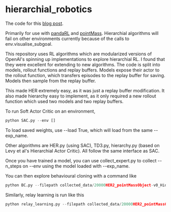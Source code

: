 # hierarchial_robotics
The code for this [blog post](https://sholtodouglas.github.io/DoesHierarchialRLWorkYet/). 

Primarily for use with [pandaRL](https://github.com/sholtodouglas/pandaRL) and [pointMass](https://github.com/sholtodouglas/pointMass). Hierarchial algorithms will fail on other environments currently because of the calls to env.visualise_subgoal. 

This repository uses RL algorithms which are modularized versions of OpenAI's spinning up implementations to explore hierarchial RL. I found that they were excellent for extending to new algorithms. The code is split into models, rollout functions and replay buffers. Models expose their actor to the rollout function, which transfers episodes to the replay buffer for saving. Models then sample from the replay buffer. 

This made HER extremely easy, as it was just a replay buffer modification. It also made hierarchy easy to implement, as it only required a new rollout function which used two models and two replay buffers. 

To run Soft Actor Critic on an environment, 

```python
python SAC.py --env []
```
To load saved weights, use --load True, which will load from the same --exp_name.

Other algorithms are HER.py (using SAC), TD3.py, hierarchy.py (based on Levy et al's Hierarchial Actor Critic). All follow the same interface as SAC. 

Once you have trained a model, you can use collect_expert.py to collect --n_steps on --env using the model loaded with --exp_name. 

You can then explore behavioural cloning with a command like 

```python
python BC.py --filepath collected_data/20000HER2_pointMassObject-v0_Hidden_256l_2.npz --env pointMassObject-v0
```

Similarly, relay learning is run like this 

```python
python relay_learning.py --filepath collected_data/20000HER2_pointMassObject-v0_Hidden_256l_2.npz --env pointMassObject-v0
```

